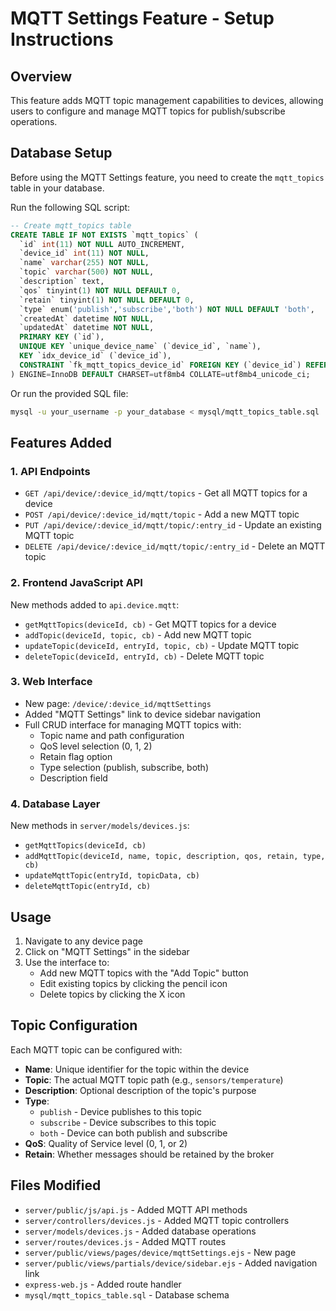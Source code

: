 # MQTT Settings Feature - Setup Instructions

## Overview
This feature adds MQTT topic management capabilities to devices, allowing users to configure and manage MQTT topics for publish/subscribe operations.

## Database Setup

Before using the MQTT Settings feature, you need to create the `mqtt_topics` table in your database.

Run the following SQL script:

```sql
-- Create mqtt_topics table
CREATE TABLE IF NOT EXISTS `mqtt_topics` (
  `id` int(11) NOT NULL AUTO_INCREMENT,
  `device_id` int(11) NOT NULL,
  `name` varchar(255) NOT NULL,
  `topic` varchar(500) NOT NULL,
  `description` text,
  `qos` tinyint(1) NOT NULL DEFAULT 0,
  `retain` tinyint(1) NOT NULL DEFAULT 0,
  `type` enum('publish','subscribe','both') NOT NULL DEFAULT 'both',
  `createdAt` datetime NOT NULL,
  `updatedAt` datetime NOT NULL,
  PRIMARY KEY (`id`),
  UNIQUE KEY `unique_device_name` (`device_id`, `name`),
  KEY `idx_device_id` (`device_id`),
  CONSTRAINT `fk_mqtt_topics_device_id` FOREIGN KEY (`device_id`) REFERENCES `devices` (`id`) ON DELETE CASCADE ON UPDATE CASCADE
) ENGINE=InnoDB DEFAULT CHARSET=utf8mb4 COLLATE=utf8mb4_unicode_ci;
```

Or run the provided SQL file:
```bash
mysql -u your_username -p your_database < mysql/mqtt_topics_table.sql
```

## Features Added

### 1. API Endpoints
- `GET /api/device/:device_id/mqtt/topics` - Get all MQTT topics for a device
- `POST /api/device/:device_id/mqtt/topic` - Add a new MQTT topic
- `PUT /api/device/:device_id/mqtt/topic/:entry_id` - Update an existing MQTT topic
- `DELETE /api/device/:device_id/mqtt/topic/:entry_id` - Delete an MQTT topic

### 2. Frontend JavaScript API
New methods added to `api.device.mqtt`:
- `getMqttTopics(deviceId, cb)` - Get MQTT topics for a device
- `addTopic(deviceId, topic, cb)` - Add new MQTT topic
- `updateTopic(deviceId, entryId, topic, cb)` - Update MQTT topic
- `deleteTopic(deviceId, entryId, cb)` - Delete MQTT topic

### 3. Web Interface
- New page: `/device/:device_id/mqttSettings`
- Added "MQTT Settings" link to device sidebar navigation
- Full CRUD interface for managing MQTT topics with:
  - Topic name and path configuration
  - QoS level selection (0, 1, 2)
  - Retain flag option
  - Type selection (publish, subscribe, both)
  - Description field

### 4. Database Layer
New methods in `server/models/devices.js`:
- `getMqttTopics(deviceId, cb)`
- `addMqttTopic(deviceId, name, topic, description, qos, retain, type, cb)`
- `updateMqttTopic(entryId, topicData, cb)`
- `deleteMqttTopic(entryId, cb)`

## Usage

1. Navigate to any device page
2. Click on "MQTT Settings" in the sidebar
3. Use the interface to:
   - Add new MQTT topics with the "Add Topic" button
   - Edit existing topics by clicking the pencil icon
   - Delete topics by clicking the X icon

## Topic Configuration

Each MQTT topic can be configured with:
- **Name**: Unique identifier for the topic within the device
- **Topic**: The actual MQTT topic path (e.g., `sensors/temperature`)
- **Description**: Optional description of the topic's purpose
- **Type**: 
  - `publish` - Device publishes to this topic
  - `subscribe` - Device subscribes to this topic
  - `both` - Device can both publish and subscribe
- **QoS**: Quality of Service level (0, 1, or 2)
- **Retain**: Whether messages should be retained by the broker

## Files Modified

- `server/public/js/api.js` - Added MQTT API methods
- `server/controllers/devices.js` - Added MQTT topic controllers
- `server/models/devices.js` - Added database operations
- `server/routes/devices.js` - Added MQTT routes
- `server/public/views/pages/device/mqttSettings.ejs` - New page
- `server/public/views/partials/device/sidebar.ejs` - Added navigation link
- `express-web.js` - Added route handler
- `mysql/mqtt_topics_table.sql` - Database schema